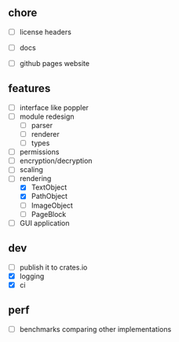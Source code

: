 
## chore

- [ ] license headers
- [ ] docs
- [ ] github pages website


## features

- [ ] interface like poppler
- [ ] module redesign
    - [ ] parser
    - [ ] renderer
    - [ ] types
- [ ] permissions
- [ ] encryption/decryption
- [ ] scaling
- [ ] rendering
    - [x] TextObject
    - [x] PathObject
    - [ ] ImageObject
    - [ ] PageBlock
- [ ] GUI application

## dev

- [ ] publish it to crates.io
- [x] logging
- [x] ci

## perf

- [ ] benchmarks comparing other implementations

